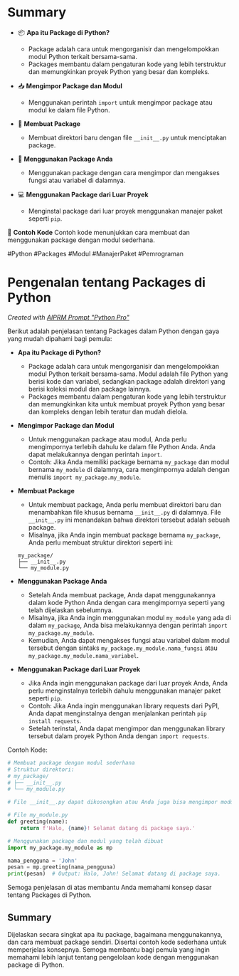 # Summary

- 📦 **Apa itu Package di Python?**
  - Package adalah cara untuk mengorganisir dan mengelompokkan modul Python terkait bersama-sama.
  - Packages membantu dalam pengaturan kode yang lebih terstruktur dan memungkinkan proyek Python yang besar dan kompleks.

- 📥 **Mengimpor Package dan Modul**
  - Menggunakan perintah `import` untuk mengimpor package atau modul ke dalam file Python.

- 📂 **Membuat Package**
  - Membuat direktori baru dengan file `__init__.py` untuk menciptakan package.

- 🚀 **Menggunakan Package Anda**
  - Menggunakan package dengan cara mengimpor dan mengakses fungsi atau variabel di dalamnya.

- 💻 **Menggunakan Package dari Luar Proyek**
  - Menginstal package dari luar proyek menggunakan manajer paket seperti `pip`.

📝 **Contoh Kode**
Contoh kode menunjukkan cara membuat dan menggunakan package dengan modul sederhana.

#Python #Packages #Modul #ManajerPaket #Pemrograman

# Pengenalan tentang Packages di Python

_Created with [AIPRM Prompt "Python Pro"](https://www.aiprm.com/prompts/softwareengineering/backend-development/2000110/)_

Berikut adalah penjelasan tentang Packages dalam Python dengan gaya yang mudah dipahami bagi pemula:

- **Apa itu Package di Python?**
  - Package adalah cara untuk mengorganisir dan mengelompokkan modul Python terkait bersama-sama. Modul adalah file Python yang berisi kode dan variabel, sedangkan package adalah direktori yang berisi koleksi modul dan package lainnya.
  - Packages membantu dalam pengaturan kode yang lebih terstruktur dan memungkinkan kita untuk membuat proyek Python yang besar dan kompleks dengan lebih teratur dan mudah dielola.

- **Mengimpor Package dan Modul**
  - Untuk menggunakan package atau modul, Anda perlu mengimpornya terlebih dahulu ke dalam file Python Anda. Anda dapat melakukannya dengan perintah `import`.
  - Contoh: Jika Anda memiliki package bernama `my_package` dan modul bernama `my_module` di dalamnya, cara mengimpornya adalah dengan menulis `import my_package.my_module`.

- **Membuat Package**
  - Untuk membuat package, Anda perlu membuat direktori baru dan menambahkan file khusus bernama `__init__.py` di dalamnya. File `__init__.py` ini menandakan bahwa direktori tersebut adalah sebuah package.
  - Misalnya, jika Anda ingin membuat package bernama `my_package`, Anda perlu membuat struktur direktori seperti ini:
  ```
  my_package/
  ├── __init__.py
  └── my_module.py
  ```

- **Menggunakan Package Anda**
  - Setelah Anda membuat package, Anda dapat menggunakannya dalam kode Python Anda dengan cara mengimpornya seperti yang telah dijelaskan sebelumnya.
  - Misalnya, jika Anda ingin menggunakan modul `my_module` yang ada di dalam `my_package`, Anda bisa melakukannya dengan perintah `import my_package.my_module`.
  - Kemudian, Anda dapat mengakses fungsi atau variabel dalam modul tersebut dengan sintaks `my_package.my_module.nama_fungsi` atau `my_package.my_module.nama_variabel`.

- **Menggunakan Package dari Luar Proyek**
  - Jika Anda ingin menggunakan package dari luar proyek Anda, Anda perlu menginstalnya terlebih dahulu menggunakan manajer paket seperti `pip`.
  - Contoh: Jika Anda ingin menggunakan library requests dari PyPI, Anda dapat menginstalnya dengan menjalankan perintah `pip install requests`.
  - Setelah terinstal, Anda dapat mengimpor dan menggunakan library tersebut dalam proyek Python Anda dengan `import requests`.

Contoh Kode:
```python
# Membuat package dengan modul sederhana
# Struktur direktori:
# my_package/
# ├── __init__.py
# └── my_module.py

# File __init__.py dapat dikosongkan atau Anda juga bisa mengimpor modul lain di dalamnya jika diperlukan.

# File my_module.py
def greeting(name):
    return f'Halo, {name}! Selamat datang di package saya.'
```

```python
# Menggunakan package dan modul yang telah dibuat
import my_package.my_module as mp

nama_pengguna = 'John'
pesan = mp.greeting(nama_pengguna)
print(pesan)  # Output: Halo, John! Selamat datang di package saya.
```

Semoga penjelasan di atas membantu Anda memahami konsep dasar tentang Packages di Python. 

## Summary

Dijelaskan secara singkat apa itu package, bagaimana menggunakannya, dan cara membuat package sendiri. Disertai contoh kode sederhana untuk memperjelas konsepnya. Semoga membantu bagi pemula yang ingin memahami lebih lanjut tentang pengelolaan kode dengan menggunakan package di Python.